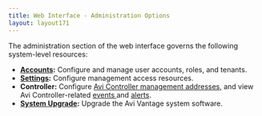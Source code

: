 ```yaml
---
title: Web Interface - Administration Options
layout: layout171
---
```

The administration section of the web interface governs the following system-level resources:

* **<a href="/docs/17.1/user-accounts">Accounts</a>:** Configure and manage user accounts, roles, and tenants.
* **<a href="/docs/17.1/administrative-settings">Settings</a>:** Configure management access resources.
* **Controller:** Configure <a href="/docs/17.1/avi-controller-analytics-page">Avi Controller management addresses</a>, and view Avi Controller-related <a href="/docs/17.1/avi-controller-events-log">events </a>and <a href="/docs/17.1/avi-controller-alerts-log">alerts</a>.
* **<a href="/docs/17.1/upgrading-the-avi-vantage-software">System Upgrade</a>:** Upgrade the Avi Vantage system software. 